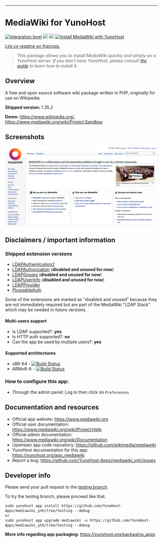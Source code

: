 ---

<!--
N.B.: This README was automatically generated by https://github.com/YunoHost/apps/tree/master/tools/README-generator
It shall NOT be edited by hand.
-->

# MediaWiki for YunoHost

[![Integration level](https://dash.yunohost.org/integration/mediawiki.svg)](https://dash.yunohost.org/appci/app/mediawiki) ![](https://ci-apps.yunohost.org/ci/badges/mediawiki.status.svg) ![](https://ci-apps.yunohost.org/ci/badges/mediawiki.maintain.svg)
[![Install MediaWiki with YunoHost](https://install-app.yunohost.org/install-with-yunohost.svg)](https://install-app.yunohost.org/?app=mediawiki)

*[Lire ce readme en français.](./README_fr.md)*

> *This package allows you to install MediaWiki quickly and simply on a YunoHost server.
If you don't have YunoHost, please consult [the guide](https://yunohost.org/#/install) to learn how to install it.*

## Overview

A free and open source software wiki package written in PHP, originally for use on Wikipedia.

**Shipped version:** 1.35.2

**Demo:** https://www.wikipedia.org/, https://www.mediawiki.org/wiki/Project:Sandbox

## Screenshots

![](./doc/screenshots/screenshot.png)

## Disclaimers / important information

### Shipped extension versions

* [LDAPAuthentication2](https://www.mediawiki.org/wiki/Extension:LDAPAuthentication2)
* [LDAPAuthorization](https://www.mediawiki.org/wiki/Extension:LDAPAuthorization) (**disabled and unused for now**)
* [LDAPGroups](https://www.mediawiki.org/wiki/Extension:LDAPGroups) (**disabled and unused for now**)
* [LDAPUserInfo](https://www.mediawiki.org/wiki/Extension:LDAPUserInfo) (**disabled and unused for now**)
* [LDAPProvider](https://www.mediawiki.org/wiki/Extension:LDAPProvider)
* [PluggableAuth](https://www.mediawiki.org/wiki/Extension:PluggableAuth)

Some of the extensions are marked as "disabled and unused" because they are not immediately required but are part of the MediaWiki "LDAP Stack" which may be needed in future versions.

#### Multi-users support

* Is LDAP supported?: **yes**
* Is HTTP auth supported?: **no**
* Can the app be used by multiple users?: **yes**

#### Supported architectures

* x86-64 - [![Build Status](https://ci-apps.yunohost.org/ci/logs/mediawiki.svg)](https://ci-apps.yunohost.org/ci/apps/mediawiki/)
* ARMv8-A - [![Build Status](https://ci-apps-arm.yunohost.org/ci/logs/mediawiki.svg)](https://ci-apps-arm.yunohost.org/ci/apps/mediawiki/)

### How to configure this app:

* Through the admin panel: Log in then click on `Preferences`

## Documentation and resources

* Official app website: https://www.mediawiki.org
* Official user documentation: https://www.mediawiki.org/wiki/Project:Help
* Official admin documentation: https://www.mediawiki.org/wiki/Documentation
* Upstream app code repository:  https://github.com/wikimedia/mediawiki
* YunoHost documentation for this app: https://yunohost.org/app_mediawiki
* Report a bug: https://github.com/YunoHost-Apps/mediawiki_ynh/issues

## Developer info

Please send your pull request to the [testing branch](https://github.com/YunoHost-Apps/mediawiki_ynh/tree/testing).

To try the testing branch, please proceed like that.
```
sudo yunohost app install https://github.com/YunoHost-Apps/mediawiki_ynh/tree/testing --debug
or
sudo yunohost app upgrade mediawiki -u https://github.com/YunoHost-Apps/mediawiki_ynh/tree/testing --debug
```

**More info regarding app packaging:** https://yunohost.org/packaging_apps